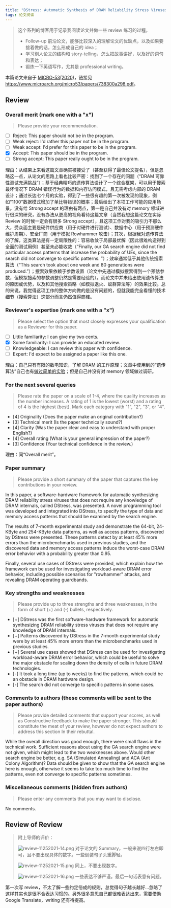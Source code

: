 ```yaml
---
title: "DStress: Automatic Synthesis of DRAM Reliability Stress Viruses using Genetic Algorithms"
tags: 论文阅读
---
```


> 这个系列的博客用于记录我阅读论文并做一些 review 练习的过程。
>
> - Follow-up 前沿论文，能够比较深入的理解论文的优缺点，以及如果要接着做的话，怎么形成自己的 idea；
> - 学习别人论文的结构和 story-telling，怎么把故事讲好，以及好的词句和表达；
> - 锻炼一下英语写作，尤其是 professional writing。

本篇论文来自于 [MICRO-53(2020)](https://www.microarch.org/micro53/)，链接见<https://www.microarch.org/micro53/papers/738300a298.pdf>。

## Review

### Overall merit (mark one with a "x")

> Please provide your recommendation.

- [ ] Reject: This paper should not be in the program.
- [ ] Weak reject: I'd rather this paper not be in the program.
- [ ] Weak accept: I'd prefer for this paper to be in the program.
- [x] Accept: This paper should be in the program.
- [ ] Strong accept: This paper really ought to be in the program.

理由：从结果上来看这篇文章确实被接受了（甚至获得了最佳论文提名），但是忽略这一点，从论文的思路上看也比较严密：找到了一个存在的问题（“DRAM 可靠性测试充满挑战”）；基于经典精巧的遗传算法设计了一个综合框架，可以用于搜索最坏情况下 DRAM 错误行为的数据和内存访问模式，且无需考虑内部的 DRAM 设计；通过长达七个月的实验，得到了一些很有趣的第一次被发现的现象，例如“1100”数据模式增加了单比特错误的概率；最后给出了本项工作可能的应用场景。没有给 Strong accept 的理由有两点，第一是自己并没有对 memory 领域进行很深的研究，没有办法从更高的视角看待这篇文章（当然我想这篇论文在实际 Review 的时候一定会有很多 Strong accept），且这项工作对我的吸引力不那么大，受众面主要是硬件供应商（用于对硬件进行测试）、数据中心（用于预测硬件维护周期）、安全厂商（用于模拟 Rowhammer 攻击）；其次，根据我对遗传算法的了解，这类算法是有一定局限性的：容易收敛于局部最优解（因此很难构造得到全面的测试用例）甚至未必能收敛（“Finally, our GA search engine did not find particular access patterns that increase the probability of UEs, since the search did not converge to specific patterns. ”）；效率通常低于其他传统搜索算法（“This search took about one week and 80 generations were produced.”）；搜索效果依赖于参数设置（论文中先通过模拟搜索得到一个预估参数，但模拟搜索的参数调整仍然是需要经验的）。而论文中并未给出使用遗传算法的原因或优势，以及和其他搜索策略（如模拟退火、蚁群算法等）的效果比较。总的来说，我觉得这项工作的整体方向做的是没有问题的，但就我能完全看懂的技术细节（搜索算法）这部分而言仍然值得商榷。

### Reviewer's expertise (mark one with a "x")

> Please select the option that most closely expresses your qualification as a Reviewer for this paper.

- [ ] Little familiarity: I can give my two cents.
- [x] Some familiarity: I can provide an educated review.
- [ ] Knowledgeable: I can review this paper with confidence.
- [ ] Expert: I'd expect to be assigned a paper like this one.

理由：自己只有有限的数电知识，了解 DRAM 的工作原理；文章中使用到的“遗传算法”自己也有[做过简单的实验](https://wu-kan.cn/2020/06/03/%E4%BD%BF%E7%94%A8%E6%A8%A1%E6%8B%9F%E9%80%80%E7%81%AB%E5%92%8C%E9%81%97%E4%BC%A0%E7%AE%97%E6%B3%95%E6%B1%82%E8%A7%A3-TSP-%E9%97%AE%E9%A2%98/)；但是自己并没有对 memory 领域做过调研。

### For the next several queries

> Please rate the paper on a scale of 1-4, where the quality increases as the number increases. A rating of 1 is the lowest (worst) and a rating of 4 is the highest (best). Mark each category with "1", "2", "3", or "4".

- [4] Originality (Does the paper make an original contribution?)
- [3] Technical merit (Is the paper technically sound?)
- [4] Clarity (Was the paper clear and easy to understand with proper English?)
- [4] Overall rating (What is your general impression of the paper?)
- [3] Confidence (Your technical confidence in the review.)

理由：同“Overall merit”。

### Paper summary

> Please provide a short summary of the paper that captures the key contributions in your review.

In this paper, a software-hardware framework for automatic synthesizing DRAM reliability stress viruses that does not require any knowledge of DRAM internals, called DStress, was presented. A novel programming tool was developed and integrated into DStress, to specify the type of data and memory access patterns that should be examined by the search engine.

The results of 7-month experimental study and demonstrate the 64-bit, 24-KByte and 254-KByte data patterns, as well as access patterns, discovered by DStress were presented. These patterns detect by at least 45% more errors than the microbenchmarks used in previous studies, and the discovered data and memory access patterns induce the worst-case DRAM error behavior with a probability greater than 0.95.

Finally, several use cases of DStress were provided, which explain how the framework can be used for investigating workload-aware DRAM error behavior, including possible scenarios for "rowhammer" attacks, and revealing DRAM operating guardbands.

### Key strengths and weaknesses

> Please provide up to three strengths and three weaknesses, in the form of short (+) and (-) bullets, respectively.

- [+] DStress was the first software-hardware framework for automatic synthesizing DRAM reliability stress viruses that does not require any knowledge of DRAM internals.
- [+] Patterns discovered by DStress in the 7-month experimental study were by at least 45% more errors than the microbenchmarks used in previous studies.
- [+] Several use cases showed that DStress can be used for investigating workload-aware DRAM error behavior, which could be useful to solve the major obstacle for scaling down the density of cells in future DRAM technologies.
- [-] It took a long time (up to weeks) to find the patterns, which could be an obstacle in DRAM hardware design.
- [-] The search did not converge to specific patterns in some cases.

### Comments to authors (these comments will be sent to the paper authors)

> Please provide detailed comments that support your scores, as well as Constructive feedback to make the paper stronger. This should constitute the meat of your review, however do not expect authors to address this section In their rebuttal.

While the overall direction was good enough, there were small flaws in the technical work. Sufficient reasons about using the GA search engine were not given, which might lead to the two weaknesses above. Would other search engine be better, e.g. SA (Simulated Annealing) and ACA (Ant Colony Algorithm)? Data should be given to show that the GA search engine here is enough, otherwise it seems to take too much time to find the patterns, even not converge to specific patterns sometimes.

### Miscellaneous comments (hidden from authors)

> Please enter any comments that you may want to disclose.

No comments.

## Review of Review

> 附上导师的评价：
>
> ![review-11252021-14.png](https://Mizuno-Ai.wu-kan.cn/assets/image/2021/12/03/sIHjfpVk5nlvt4W.png)
> 对于论文的 Summary，一般来说四行左右即可，且不要出现具体的数字。一些倒装句子头重脚轻。
>
> ![review-11252021-15.png](https://Mizuno-Ai.wu-kan.cn/assets/image/2021/12/03/YuJCzpRfMBE7Phl.png)
> 同上，不要出现数字。
>
> ![review-11252021-16.png](https://Mizuno-Ai.wu-kan.cn/assets/image/2021/12/03/5Xhv6jslTS8ufVR.png)
> 一些表达不够严谨。最后一句话表意有问题。

第一次写 review，不太了解一些约定俗成的规则，总觉得句子越长越好…忽略了这样其实也是很不合表达习惯的。另外很多意思自己都很难表达出来，需要借助 Google Translate，writing 还有待提高。
